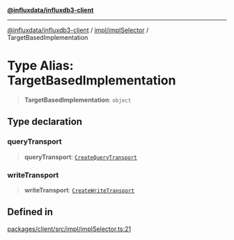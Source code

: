 [**@influxdata/influxdb3-client**](../../../index.md)

***

[@influxdata/influxdb3-client](../../../modules.md) / [impl/implSelector](../index.md) / TargetBasedImplementation

# Type Alias: TargetBasedImplementation

> **TargetBasedImplementation**: `object`

## Type declaration

### queryTransport

> **queryTransport**: [`CreateQueryTransport`](CreateQueryTransport.md)

### writeTransport

> **writeTransport**: [`CreateWriteTransport`](CreateWriteTransport.md)

## Defined in

[packages/client/src/impl/implSelector.ts:21](https://github.com/InfluxCommunity/influxdb3-js/blob/6328be2232de5032f7226e569b6b0154d8900f73/packages/client/src/impl/implSelector.ts#L21)
